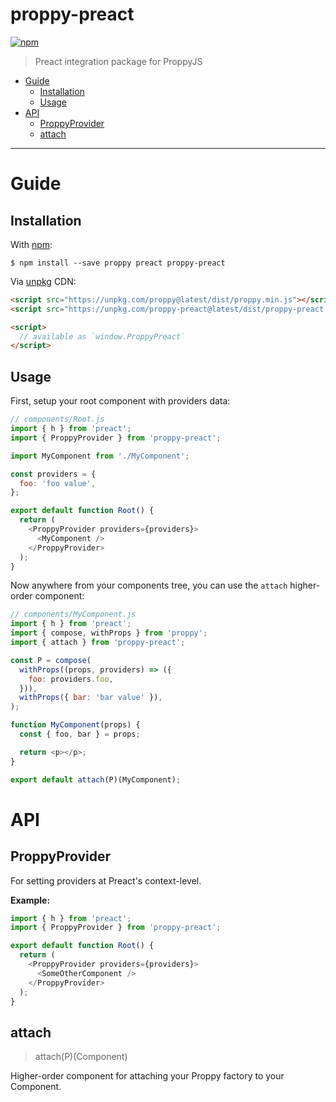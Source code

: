 # proppy-preact

[![npm](https://img.shields.io/npm/v/proppy-preact.svg)](https://www.npmjs.com/package/proppy-preact)

> Preact integration package for ProppyJS

<!-- MarkdownTOC autolink=true bracket=round -->

- [Guide](#guide)
  - [Installation](#installation)
  - [Usage](#usage)
- [API](#api)
  - [ProppyProvider](#proppyprovider)
  - [attach](#attach)

<!-- /MarkdownTOC -->

---

# Guide

## Installation

With [npm](https://www.npmjs.com/):

```
$ npm install --save proppy preact proppy-preact
```

Via [unpkg](https://unpkg.com) CDN:

```html
<script src="https://unpkg.com/proppy@latest/dist/proppy.min.js"></script>
<script src="https://unpkg.com/proppy-preact@latest/dist/proppy-preact.min.js"></script>

<script>
  // available as `window.ProppyPreact`
</script>
```

## Usage

First, setup your root component with providers data:

```js
// components/Root.js
import { h } from 'preact';
import { ProppyProvider } from 'proppy-preact';

import MyComponent from './MyComponent';

const providers = {
  foo: 'foo value',
};

export default function Root() {
  return (
    <ProppyProvider providers={providers}>
      <MyComponent />
    </ProppyProvider>
  );
}
```

Now anywhere from your components tree, you can use the `attach` higher-order component:

```js
// components/MyComponent.js
import { h } from 'preact';
import { compose, withProps } from 'proppy';
import { attach } from 'proppy-preact';

const P = compose(
  withProps((props, providers) => ({
    foo: providers.foo,
  })),
  withProps({ bar: 'bar value' }),
);

function MyComponent(props) {
  const { foo, bar } = props;

  return <p></p>;
}

export default attach(P)(MyComponent);
```

# API

## ProppyProvider

For setting providers at Preact's context-level.

**Example:**

```js
import { h } from 'preact';
import { ProppyProvider } from 'proppy-preact';

export default function Root() {
  return (
    <ProppyProvider providers={providers}>
      <SomeOtherComponent />
    </ProppyProvider>
  );
}
```

## attach

> attach(P)(Component)

Higher-order component for attaching your Proppy factory to your Component.
